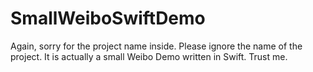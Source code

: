 # SmallWeiboSwiftDemo
Again, sorry for the project name inside. Please ignore the name of the project. It is actually a small Weibo Demo written in Swift. Trust me. 
